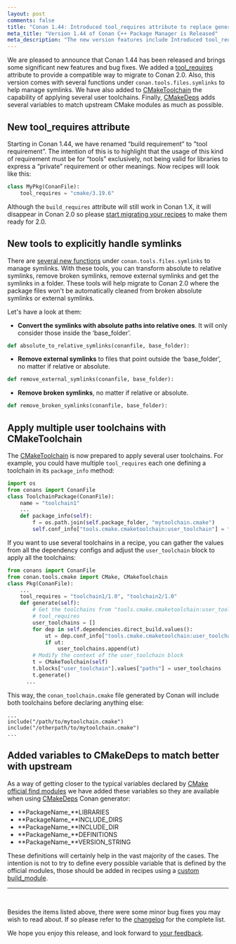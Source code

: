 ```yaml
---
layout: post
comments: false
title: "Conan 1.44: Introduced tool_requires attribute to replace generic build_requires, new tools to explicitly handle symlinks, CMakeToolchain can now apply several user toolchains, added vars to CMakeDeps for better upstream match."
meta_title: "Version 1.44 of Conan C++ Package Manager is Released" 
meta_description: "The new version features include Introduced tool_requires attribute to replace generic build_requires, new tools to explicitly handle symlinks and much more..."
---
```


<script type="application/ld+json">
{ "@context": "https://schema.org", 
 "@type": "TechArticle",
 "headline": "Version 1.44 of Conan C++ Package Manager is Released",
 "alternativeHeadline": "Learn all about the new 1.44 Conan C/C++ package manager version",
 "image": "https://docs.conan.io/en/latest/_images/frogarian.png",
 "author": "Conan Team", 
 "genre": "C/C++", 
 "keywords": "c c++ package manager conan release", 
 "publisher": {
    "@type": "Organization",
    "name": "Conan.io",
    "logo": {
      "@type": "ImageObject",
      "url": "https://media.jfrog.com/wp-content/uploads/2017/07/20134853/conan-logo-text.svg"
    }
},
 "datePublished": "2022-01-17",
 "description": "New tool_requires attribute, explicitly handle symlinks, several user toolchains in CMakeToolchain, added vars to CMakeDeps.",
 }
</script>


We are pleased to announce that Conan 1.44 has been released and brings some significant
new features and bug fixes. We added a
[tool_requires](https://docs.conan.io/en/latest/reference/conanfile/attributes.html#tool-requires)
attribute to provide a compatible way to migrate to Conan 2.0. Also, this version comes
with several functions under `conan.tools.files.symlinks` to help manage symlinks. We have also
added to
[CMakeToolchain](https://docs.conan.io/en/latest/reference/conanfile/tools/cmake/cmaketoolchain.html)
the capability of applying several user toolchains. Finally,
[CMakeDeps](https://docs.conan.io/en/latest/reference/conanfile/tools/cmake/cmakedeps.html)
adds several variables to match upstream CMake modules as much as possible.


## New tool_requires attribute

Starting in Conan 1.44, we have renamed “build requirement” to "tool requirement”. The
intention of this is to highlight that the usage of this kind of requirement must be for
“tools” exclusively, not being valid for libraries to express a “private” requirement or other
meanings. Now recipes will look like this:

```python
class MyPkg(ConanFile):
    tool_requires = "cmake/3.19.6"
```

Although the `build_requires` attribute will still work in Conan 1.X, it will disappear in
Conan 2.0 so please [start migrating your
recipes](https://docs.conan.io/en/latest/conan_v2.html#update-the-syntax-of-your-conanfile)
to make them ready for 2.0.

## New tools to explicitly handle symlinks

There are [several new
functions](https://docs.conan.io/en/latest/reference/conanfile/tools/files/symlinks.html)
under `conan.tools.files.symlinks` to manage symlinks. With these tools, you can transform
absolute to relative symlinks, remove broken symlinks, remove external symlinks and get
the symlinks in a folder. These tools will help migrate to Conan 2.0 where the package
files won't be automatically cleaned from broken absolute symlinks or external symlinks.

Let's have a look at them:

- **Convert the symlinks with absolute paths into relative ones**. It will only consider
  those inside the ‘base_folder’. 

```python
def absolute_to_relative_symlinks(conanfile, base_folder):
```

- **Remove external symlinks** to files that point outside the ‘base_folder’, no matter if
relative or absolute.

```python
def remove_external_symlinks(conanfile, base_folder):
```

- **Remove broken symlinks**, no matter if relative or absolute.

```python
def remove_broken_symlinks(conanfile, base_folder):
```

## Apply multiple user toolchains with CMakeToolchain

The
[CMakeToolchain](https://docs.conan.io/en/latest/reference/conanfile/tools/cmake/cmaketoolchain.html)
is now prepared to apply several user toolchains. For example, you could have multiple
`tool_requires` each one defining a toolchain in its `package_info` method:

```python
import os
from conans import ConanFile
class ToolchainPackage(ConanFile):
    name = "toolchain1"
    ...
    def package_info(self):
        f = os.path.join(self.package_folder, "mytoolchain.cmake")
        self.conf_info["tools.cmake.cmaketoolchain:user_toolchain"] = f
```

If you want to use several toolchains in a recipe, you can gather the values from all the
dependency configs and adjust the ``user_toolchain`` block to apply all the toolchains:

```python
from conans import ConanFile
from conan.tools.cmake import CMake, CMakeToolchain
class Pkg(ConanFile):
    ...
    tool_requires = "toolchain1/1.0", "toolchain2/1.0"
    def generate(self):
        # Get the toolchains from "tools.cmake.cmaketoolchain:user_toolchain" conf at the
        # tool_requires
        user_toolchains = []
        for dep in self.dependencies.direct_build.values():
            ut = dep.conf_info["tools.cmake.cmaketoolchain:user_toolchain"]
            if ut:
                user_toolchains.append(ut)
        # Modify the context of the user_toolchain block
        t = CMakeToolchain(self)
        t.blocks["user_toolchain"].values["paths"] = user_toolchains
        t.generate()
      ...
```

This way, the `conan_toolchain.cmake` file generated by Conan will include both toolchains before declaring anything else:

```
...
include("/path/to/mytoolchain.cmake")
include("/otherpath/to/mytoolchain.cmake")
...
```

## Added variables to CMakeDeps to match better with upstream

As a way of getting closer to the typical variables declared by [CMake official find
modules](https://cmake.org/cmake/help/latest/manual/cmake-modules.7.html#find-modules) we
have added these variables so they are available when using
[CMakeDeps](https://docs.conan.io/en/latest/reference/conanfile/tools/cmake/cmakedeps.html)
Conan generator:

- **PackageName_**LIBRARIES
- **PackageName_**INCLUDE_DIRS
- **PackageName_**INCLUDE_DIR
- **PackageName_**DEFINITIONS
- **PackageName_**VERSION_STRING

These definitions will certainly help in the vast majority of the cases. The intention is
not to try to define every possible variable that is defined by the official modules,
those should be added in recipes using a [custom
build_module](https://docs.conan.io/en/latest/reference/conanfile/tools/cmake/cmakedeps.html#properties).

---

<br>

Besides the items listed above,
there were some minor bug fixes you may wish to
read about. If so
please refer to the
[changelog](https://docs.conan.io/en/latest/changelog.html#dec-2021) for the
complete list.

We hope you enjoy this release, and look forward to [your
feedback](https://github.com/conan-io/conan/issues).
